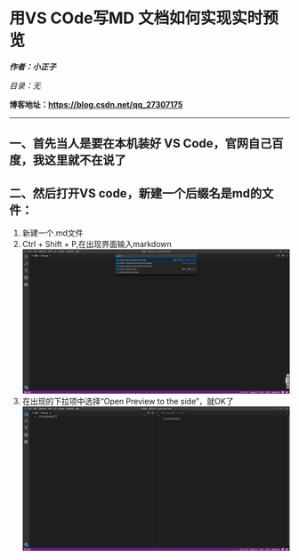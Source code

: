 # 用VS COde写MD 文档如何实现实时预览

***作者：小正子***

*目录：无*

**博客地址：https://blog.csdn.net/qq_27307175**

************************
## 一、首先当人是要在本机装好 VS Code，官网自己百度，我这里就不在说了
## 二、然后打开VS code，新建一个后缀名是md的文件：

1. 新建一个.md文件
2. Ctrl + Shift + P,在出现界面输入markdown  
![图片](./image/vscode使用markdown开启预览.png)  
3. 在出现的下拉项中选择“Open Preview to the side”，就OK了
![图片](./image/image.png)